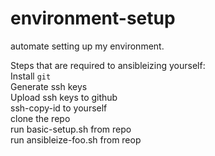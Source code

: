 # environment-setup
automate setting up my environment.

Steps that are required to ansibleizing yourself:  
Install `git`  
Generate ssh keys  
Upload ssh keys to github  
ssh-copy-id to yourself  
clone the repo  
run basic-setup.sh from repo  
run ansibleize-foo.sh from reop  
